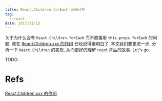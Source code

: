 ```yaml
---
title: React.Children.forEach-源码分析
tag:
  - react
date: 2017/11/15
---
```


关于为什么会有 `React.Children.forEach` 而不直接用 `this.props.forEach` 的问题, 我在 [React.Children.xxx 的作用](http://js.walfud.com/React.Children.xxx%20%E7%9A%84%E4%BD%9C%E7%94%A8/) 已经说得很明白了. 本文我们要更进一步, 分析一下 `React.Children` 的实现, 从而更好的理解 react 背后的故事. Let's go.

TODO: 

# Refs
[React.Children.xxx 的作用](http://js.walfud.com/React.Children.xxx%20%E7%9A%84%E4%BD%9C%E7%94%A8/)